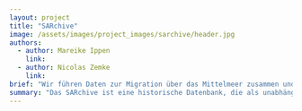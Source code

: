```yaml
---
layout: project
title: "SARchive"
image: /assets/images/project_images/sarchive/header.jpg
authors:
  - author: Mareike Ippen
    link:
  - author: Nicolas Zemke
    link:
brief: "Wir führen Daten zur Migration über das Mittelmeer zusammen und machen sie zugänglich."
summary: "Das SARchive ist eine historische Datenbank, die als unabhängige Stelle bestehende Daten verschiedener NGOs zur Migration über das Mittelmeer zusammenführt sowie neue Daten speichert."
---
```

